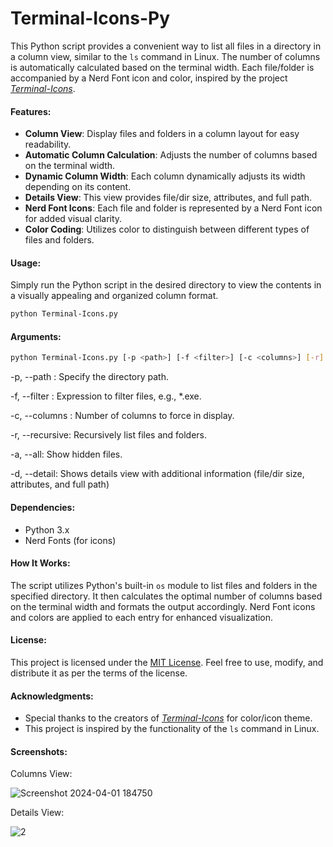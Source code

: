 # Terminal-Icons-Py

This Python script provides a convenient way to list all files in a directory in a column view, similar to the `ls` command in Linux. The number of columns is automatically calculated based on the terminal width. Each file/folder is accompanied by a Nerd Font icon and color, inspired by the project *[Terminal-Icons](https://github.com/devblackops/Terminal-Icons)*.

#### Features:

- **Column View**: Display files and folders in a column layout for easy readability.
- **Automatic Column Calculation**: Adjusts the number of columns based on the terminal width.
- **Dynamic Column Width**: Each column dynamically adjusts its width depending on its content.
- **Details View**: This view provides file/dir size, attributes, and full path.
- **Nerd Font Icons**: Each file and folder is represented by a Nerd Font icon for added visual clarity.
- **Color Coding**: Utilizes color to distinguish between different types of files and folders.

#### Usage:
Simply run the Python script in the desired directory to view the contents in a visually appealing and organized column format.

```bash
python Terminal-Icons.py
```

#### Arguments:

```bash
python Terminal-Icons.py [-p <path>] [-f <filter>] [-c <columns>] [-r] [-a] [-d]
```
-p, --path <path>: Specify the directory path.

-f, --filter <filter>: Expression to filter files, e.g., *.exe.

-c, --columns <columns>: Number of columns to force in display.

-r, --recursive: Recursively list files and folders.

-a, --all: Show hidden files.

-d, --detail: Shows details view with additional information (file/dir size, attributes, and full path)
#### Dependencies:

- Python 3.x
- Nerd Fonts (for icons)

#### How It Works:

The script utilizes Python's built-in `os` module to list files and folders in the specified directory. It then calculates the optimal number of columns based on the terminal width and formats the output accordingly. Nerd Font icons and colors are applied to each entry for enhanced visualization.

#### License:

This project is licensed under the [MIT License](LICENSE). Feel free to use, modify, and distribute it as per the terms of the license.

#### Acknowledgments:

- Special thanks to the creators of *[Terminal-Icons](https://github.com/devblackops/Terminal-Icons)* for color/icon theme.
- This project is inspired by the functionality of the `ls` command in Linux.

#### Screenshots:
Columns View:

![Screenshot 2024-04-01 184750](https://github.com/Dev-Totti/Terminal-Icons-Py/assets/92545913/7b25bc45-ae03-4d9d-a2ef-6af4e536a12f)

Details View:

![2](https://github.com/Dev-Totti/Terminal-Icons-Py/assets/92545913/241cb888-4b2a-4036-a352-98ccd76a14eb)

